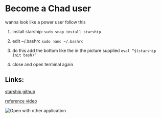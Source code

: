 # Become a Chad user
wanna look like a power user follow this 

1. Install starship: ``sudo snap install starship`` 
2. edit ~/.bashrc ``sudo nano ~/.bashrc``

3. do this add the bottom like the in the picture supplied ``eval “$(starship init bash)”``

4. close and open terminal again

## Links:

[starship github](https://github.com/starship/starship)

[reference video](https://www.youtube.com/watch?v=5b-xQkRWHjQ)

![Open with other application](/backrc.png)

